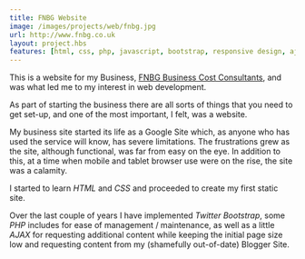 ```yaml
---
title: FNBG Website
image: /images/projects/web/fnbg.jpg
url: http://www.fnbg.co.uk
layout: project.hbs
features: [html, css, php, javascript, bootstrap, responsive design, ajax]
---
```


This is a website for my Business, [FNBG Business Cost Consultants](http://fnbg.co.uk), and was what
led me to my interest in web development.

As part of starting the business there are all sorts of things that you need to
get set-up, and one of the most important, I felt, was a website.

My business site started its life as a Google Site which, as anyone who has used
the service will know, has severe limitations. The frustrations grew as the site,
although functional, was far from easy on the eye. In addition to this, at a time
when mobile and tablet browser use were on the rise, the site was a calamity.

I started to learn *HTML* and *CSS* and proceeded to create my first static site.

Over the last couple of years I have implemented *Twitter Bootstrap*, some *PHP*
includes for ease of management / maintenance, as well as a little *AJAX* for
requesting additional content while keeping the initial page size low and
requesting content from my (shamefully out-of-date) Blogger Site.
